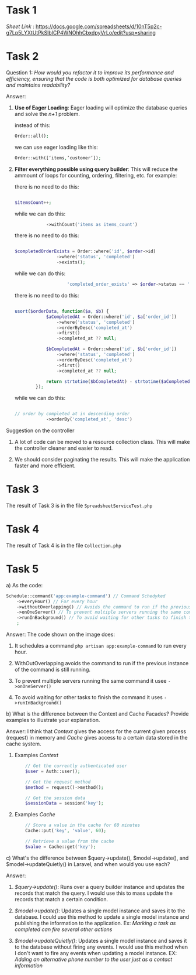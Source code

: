 # Task 1

_Sheet Link_ : https://docs.google.com/spreadsheets/d/10nT5p2c-g7Lp5LYXtUtPkSlbICP4WNOhhCbxdpyVrLo/edit?usp=sharing

# Task 2

Question 1: _How would you refactor it to improve its performance and efficiency, ensuring that the code is both optimized for database queries and maintains readability?_

Answer:

1. **Use of Eager Loading**: Eager loading will optimize the database queries and solve the _n+1_ problem.

    instead of this:

    ```php
    Order::all();

    ```

    we can use eager loading like this:

    ```php
    Order::with([‘items,’customer’]);

    ```

2. **Filter everything possible using query builder**:
   This will reduce the ammount of loops for counting, ordering, filtering, etc. for example:

    there is no need to do this:

    ```php

    $itemsCount++;
    ```

    while we can do this:

    ```php
                ->withCount('items as items_count')

    ```

    there is no need to do this:

    ```php

    $completedOrderExists = Order::where('id', $order->id)
                    ->where('status', 'completed')
                    ->exists();
    ```

    while we can do this:

    ```php
                        'completed_order_exists' => $order->status == 'completed' ? true : false,


    ```

    there is no need to do this:

    ```php

    usort($orderData, function($a, $b) {
                $aCompletedAt = Order::where('id', $a['order_id'])
                    ->where('status', 'completed')
                    ->orderByDesc('completed_at')
                    ->first()
                    ->completed_at ?? null;

                $bCompletedAt = Order::where('id', $b['order_id'])
                    ->where('status', 'completed')
                    ->orderByDesc('completed_at')
                    ->first()
                    ->completed_at ?? null;

                return strtotime($bCompletedAt) - strtotime($aCompletedAt);
            });

    ```

    while we can do this:

    ```php

    // order by completed_at in descending order
                ->orderBy('completed_at', 'desc')

    ```

Suggestion on the controller

1. A lot of code can be moved to a resource collection class. This will make the controller cleaner and easier to read.

2. We should consider paginating the results. This will make the application faster and more efficient.


# Task 3

The result of Task 3 is in the file ```SpreadsheetServiceTest.php```
# Task 4

The result of Task 4 is in the file ```Collection.php```

# Task 5
a) As the code:
```php
Schedule::command('app:example-command') // Command Schedyked
    ->everyHour() // For every hour
    ->withoutOverlapping() // Avoids the command to run if the previous instance of the command is still running
    ->onOneServer() // To prevent multiple servers running the same command
    ->runInBackground() // To avoid waiting for other tasks to finish the command
    ;
```

Answer: The code shown on the image does:
1. It schedules a command ```php artisan app:example-command``` to run every hour.

2. WithOutOverlapping avoids the command to run if the previous instance of the command is still running.

3. To prevent multiple servers running the same command it usee ```->onOneServer()```

4. To avoid waiting for other tasks to finish the command it uses ```->runInBackground()```



b) What is the difference between the Context and Cache Facades? Provide examples to illustrate your explanation.

Answer: I think that *Context* gives the access for the current given process (request) in memory and *Cache* gives access to a certain data stored in the cache system.
1. Examples *Context*

    ```php
        // Get the currently authenticated user
        $user = Auth::user();

        // Get the request method
        $method = request()->method();

        // Get the session data
        $sessionData = session('key');
    ```
1. Examples *Cache*

    ```php
        // Store a value in the cache for 60 minutes
        Cache::put('key', 'value', 60);

        // Retrieve a value from the cache
        $value = Cache::get('key');

    ```


c) What's the difference between $query->update(), $model->update(), and $model->updateQuietly() in Laravel, and when would you use each?

Answer:

1. *$query->update()*: Runs over a query builder instance and updates the records that match the query.
I would use this to mass update the records that match a certain condition.



2. *$model->update()*: Updates a single model instance and saves it to the database. I could use this method to update a single model instance and publishing the information to the application.
Ex: *Marking a task as completed can fire several other actions*

3. *$model->updateQuietly()*: Updates a single model instance and saves it to the database without firing any events.
I would use this method when I don't want to fire any events when updating a model instance. EX: *Adding an alternative phone number to the user just as a contact information*